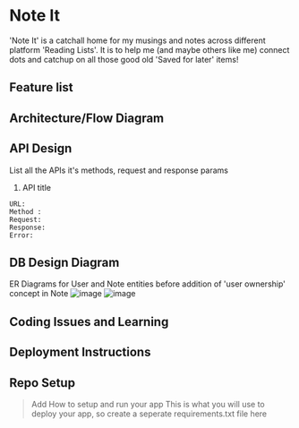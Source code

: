 # Note It

'Note It' is a catchall home for my musings and notes across different platform 'Reading Lists'. It is to help me (and maybe others like me) connect dots and catchup on all those good old 'Saved for later' items!

## Feature list


## Architecture/Flow Diagram



## API Design

List all the APIs it's methods, request and response params

1. API title

```
URL:
Method : 
Request: 
Response:
Error:
```

## DB Design Diagram
ER Diagrams for User and Note entities before addition of 'user ownership' concept in Note
![image](https://user-images.githubusercontent.com/37302163/117565328-34c4db00-b0ce-11eb-8d82-9ae422743d21.png)
![image](https://user-images.githubusercontent.com/37302163/117565340-41e1ca00-b0ce-11eb-9400-508ca4882391.png)


## Coding Issues and Learning


## Deployment Instructions


## Repo Setup

> Add How to setup and run your app
> This is what you will use to deploy your app, so create a seperate requirements.txt file here









